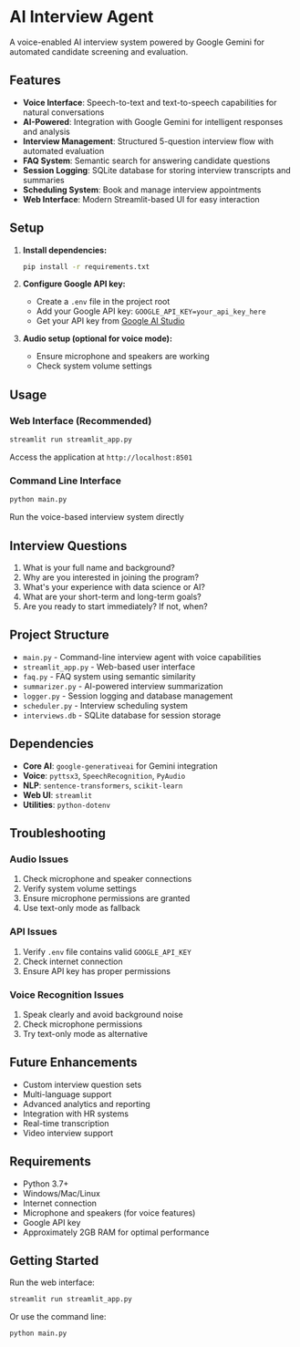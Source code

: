 # AI Interview Agent

A voice-enabled AI interview system powered by Google Gemini for automated candidate screening and evaluation.

## Features

- **Voice Interface**: Speech-to-text and text-to-speech capabilities for natural conversations
- **AI-Powered**: Integration with Google Gemini for intelligent responses and analysis
- **Interview Management**: Structured 5-question interview flow with automated evaluation
- **FAQ System**: Semantic search for answering candidate questions
- **Session Logging**: SQLite database for storing interview transcripts and summaries
- **Scheduling System**: Book and manage interview appointments
- **Web Interface**: Modern Streamlit-based UI for easy interaction

## Setup

1. **Install dependencies:**
   ```bash
   pip install -r requirements.txt
   ```

2. **Configure Google API key:**
   - Create a `.env` file in the project root
   - Add your Google API key: `GOOGLE_API_KEY=your_api_key_here`
   - Get your API key from [Google AI Studio](https://makersuite.google.com/app/apikey)

3. **Audio setup (optional for voice mode):**
   - Ensure microphone and speakers are working
   - Check system volume settings

## Usage

### Web Interface (Recommended)
```bash
streamlit run streamlit_app.py
```
Access the application at `http://localhost:8501`

### Command Line Interface
```bash
python main.py
```
Run the voice-based interview system directly

## Interview Questions

1. What is your full name and background?
2. Why are you interested in joining the program?
3. What's your experience with data science or AI?
4. What are your short-term and long-term goals?
5. Are you ready to start immediately? If not, when?

## Project Structure

- `main.py` - Command-line interview agent with voice capabilities
- `streamlit_app.py` - Web-based user interface
- `faq.py` - FAQ system using semantic similarity
- `summarizer.py` - AI-powered interview summarization
- `logger.py` - Session logging and database management
- `scheduler.py` - Interview scheduling system
- `interviews.db` - SQLite database for session storage

## Dependencies

- **Core AI**: `google-generativeai` for Gemini integration
- **Voice**: `pyttsx3`, `SpeechRecognition`, `PyAudio`
- **NLP**: `sentence-transformers`, `scikit-learn`
- **Web UI**: `streamlit`
- **Utilities**: `python-dotenv`

## Troubleshooting

### Audio Issues
1. Check microphone and speaker connections
2. Verify system volume settings
3. Ensure microphone permissions are granted
4. Use text-only mode as fallback

### API Issues
1. Verify `.env` file contains valid `GOOGLE_API_KEY`
2. Check internet connection
3. Ensure API key has proper permissions

### Voice Recognition Issues
1. Speak clearly and avoid background noise
2. Check microphone permissions
3. Try text-only mode as alternative

## Future Enhancements

- Custom interview question sets
- Multi-language support
- Advanced analytics and reporting
- Integration with HR systems
- Real-time transcription
- Video interview support

## Requirements

- Python 3.7+
- Windows/Mac/Linux
- Internet connection
- Microphone and speakers (for voice features)
- Google API key
- Approximately 2GB RAM for optimal performance

## Getting Started

Run the web interface:
```bash
streamlit run streamlit_app.py
```

Or use the command line:
```bash
python main.py
```